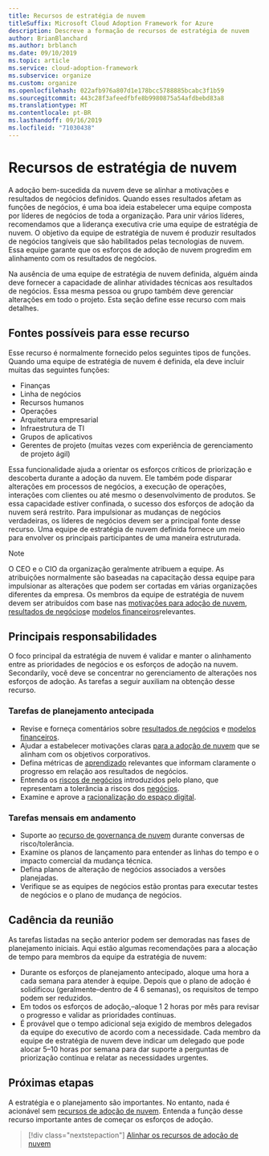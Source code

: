 ```yaml
---
title: Recursos de estratégia de nuvem
titleSuffix: Microsoft Cloud Adoption Framework for Azure
description: Descreve a formação de recursos de estratégia de nuvem
author: BrianBlanchard
ms.author: brblanch
ms.date: 09/10/2019
ms.topic: article
ms.service: cloud-adoption-framework
ms.subservice: organize
ms.custom: organize
ms.openlocfilehash: 022afb976a807d1e178bcc5788885bcabc3f1b59
ms.sourcegitcommit: 443c28f3afeedfbfe8b9980875a54afdbebd83a8
ms.translationtype: MT
ms.contentlocale: pt-BR
ms.lasthandoff: 09/16/2019
ms.locfileid: "71030438"
---
```

# <a name="cloud-strategy-capabilities"></a>Recursos de estratégia de nuvem

A adoção bem-sucedida da nuvem deve se alinhar a motivações e resultados de negócios definidos. Quando esses resultados afetam as funções de negócios, é uma boa ideia estabelecer uma equipe composta por líderes de negócios de toda a organização. Para unir vários líderes, recomendamos que a liderança executiva crie uma equipe de estratégia de nuvem. O objetivo da equipe de estratégia de nuvem é produzir resultados de negócios tangíveis que são habilitados pelas tecnologias de nuvem. Essa equipe garante que os esforços de adoção de nuvem progredim em alinhamento com os resultados de negócios.

Na ausência de uma equipe de estratégia de nuvem definida, alguém ainda deve fornecer a capacidade de alinhar atividades técnicas aos resultados de negócios. Essa mesma pessoa ou grupo também deve gerenciar alterações em todo o projeto. Esta seção define esse recurso com mais detalhes.

## <a name="possible-sources-for-this-capability"></a>Fontes possíveis para esse recurso

Esse recurso é normalmente fornecido pelos seguintes tipos de funções. Quando uma equipe de estratégia de nuvem é definida, ela deve incluir muitas das seguintes funções:

- Finanças
- Linha de negócios
- Recursos humanos
- Operações
- Arquitetura empresarial
- Infraestrutura de TI
- Grupos de aplicativos
- Gerentes de projeto (muitas vezes com experiência de gerenciamento de projeto ágil)

Essa funcionalidade ajuda a orientar os esforços críticos de priorização e descoberta durante a adoção da nuvem. Ele também pode disparar alterações em processos de negócios, a execução de operações, interações com clientes ou até mesmo o desenvolvimento de produtos. Se essa capacidade estiver confinada, o sucesso dos esforços de adoção da nuvem será restrito. Para impulsionar as mudanças de negócios verdadeiras, os líderes de negócios devem ser a principal fonte desse recurso. Uma equipe de estratégia de nuvem definida fornece um meio para envolver os principais participantes de uma maneira estruturada.

> [!NOTE]
> O CEO e o CIO da organização geralmente atribuem a equipe. As atribuições normalmente são baseadas na capacitação dessa equipe para impulsionar as alterações que podem ser cortadas em várias organizações diferentes da empresa. Os membros da equipe de estratégia de nuvem devem ser atribuídos com base nas [motivações para adoção de nuvem](../strategy/motivations.md), [resultados de negócios](../strategy/business-outcomes/index.md)e [modelos financeiros](../strategy/financial-models.md)relevantes.

## <a name="key-responsibilities"></a>Principais responsabilidades

O foco principal da estratégia de nuvem é validar e manter o alinhamento entre as prioridades de negócios e os esforços de adoção na nuvem. Secondarily, você deve se concentrar no gerenciamento de alterações nos esforços de adoção. As tarefas a seguir auxiliam na obtenção desse recurso.

### <a name="early-planning-tasks"></a>Tarefas de planejamento antecipada

- Revise e forneça comentários sobre [resultados de negócios](../strategy/business-outcomes/index.md) e [modelos financeiros](../strategy/financial-models.md).
- Ajudar a estabelecer motivações claras [para a adoção de nuvem](../strategy/motivations.md) que se alinham com os objetivos corporativos.
- Defina métricas de [aprendizado](../strategy/learning-metrics.md) relevantes que informam claramente o progresso em relação aos resultados de negócios.
- Entenda os [riscos de negócios](../govern/policy-compliance/risk-tolerance.md) introduzidos pelo plano, que representam a tolerância a riscos dos [negócios](../govern/policy-compliance/risk-tolerance.md).
- Examine e aprove a [racionalização do espaço digital](../digital-estate/rationalize.md).

### <a name="ongoing-monthly-tasks"></a>Tarefas mensais em andamento

- Suporte ao [recurso de governança de nuvem](./cloud-governance.md) durante conversas de risco/tolerância.
- Examine os planos de lançamento para entender as linhas do tempo e o impacto comercial da mudança técnica.
- Defina planos de alteração de negócios associados a versões planejadas.
- Verifique se as equipes de negócios estão prontas para executar testes de negócios e o plano de mudança de negócios.

## <a name="meeting-cadence"></a>Cadência da reunião

As tarefas listadas na seção anterior podem ser demoradas nas fases de planejamento iniciais. Aqui estão algumas recomendações para a alocação de tempo para membros da equipe da estratégia de nuvem:

- Durante os esforços de planejamento antecipado, aloque uma hora a cada semana para atender à equipe. Depois que o plano de adoção é solidificou (geralmente&ndash;dentro de 4 6 semanas), os requisitos de tempo podem ser reduzidos.
- Em todos os esforços de adoção,&ndash;aloque 1 2 horas por mês para revisar o progresso e validar as prioridades contínuas.
- É provável que o tempo adicional seja exigido de membros delegados da equipe do executivo de acordo com a necessidade. Cada membro da equipe de estratégia de nuvem deve indicar um delegado que pode alocar 5&ndash;10 horas por semana para dar suporte a perguntas de priorização contínua e relatar as necessidades urgentes.

## <a name="next-steps"></a>Próximas etapas

A estratégia e o planejamento são importantes. No entanto, nada é acionável sem [recursos de adoção de nuvem](./cloud-adoption.md). Entenda a função desse recurso importante antes de começar os esforços de adoção.

> [!div class="nextstepaction"]
> [Alinhar os recursos de adoção de nuvem](./cloud-adoption.md)
